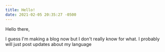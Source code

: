 ```yaml
---
title: Hello!
date: 2021-02-05 20:35:27 -0500
---
```


Hello there,

I guess I'm making a blog now but I don't really know for what.
I probably will just post updates about my language
